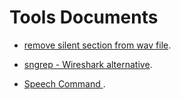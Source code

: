 # Tools Documents


* [remove silent section from wav file](https://github.com/raspberry-pi-maker/VoIP-related-codes/tree/main/Tools/remove%20silent%20section%20from%20wav%20file). 

* [sngrep - Wireshark alternative](https://github.com/raspberry-pi-maker/VoIP-related-codes/tree/main/Tools/sngrep%20-%20Wireshark%20alternative). 

* [Speech Command ](https://github.com/raspberry-pi-maker/VoIP-related-codes/tree/main/Tools/Speech%20-Command). 


